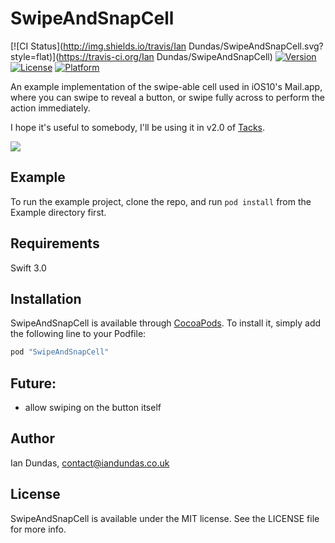 # SwipeAndSnapCell

[![CI Status](http://img.shields.io/travis/Ian Dundas/SwipeAndSnapCell.svg?style=flat)](https://travis-ci.org/Ian Dundas/SwipeAndSnapCell)
[![Version](https://img.shields.io/cocoapods/v/SwipeAndSnapCell.svg?style=flat)](http://cocoapods.org/pods/SwipeAndSnapCell)
[![License](https://img.shields.io/cocoapods/l/SwipeAndSnapCell.svg?style=flat)](http://cocoapods.org/pods/SwipeAndSnapCell)
[![Platform](https://img.shields.io/cocoapods/p/SwipeAndSnapCell.svg?style=flat)](http://cocoapods.org/pods/SwipeAndSnapCell)

An example implementation of the swipe-able cell used in iOS10's Mail.app, where you can swipe to reveal a button, or swipe fully across to perform the action immediately.

I hope it's useful to somebody, I'll be using it in v2.0 of [Tacks](http://www.tacks.cc).

<img src="http://i.giphy.com/l2JhJTk3klLBgzepO.gif" />

## Example

To run the example project, clone the repo, and run `pod install` from the Example directory first.

## Requirements

Swift 3.0

## Installation

SwipeAndSnapCell is available through [CocoaPods](http://cocoapods.org). To install
it, simply add the following line to your Podfile:

```ruby
pod "SwipeAndSnapCell"
```

## Future:

- allow swiping on the button itself

## Author

Ian Dundas, contact@iandundas.co.uk

## License

SwipeAndSnapCell is available under the MIT license. See the LICENSE file for more info.
